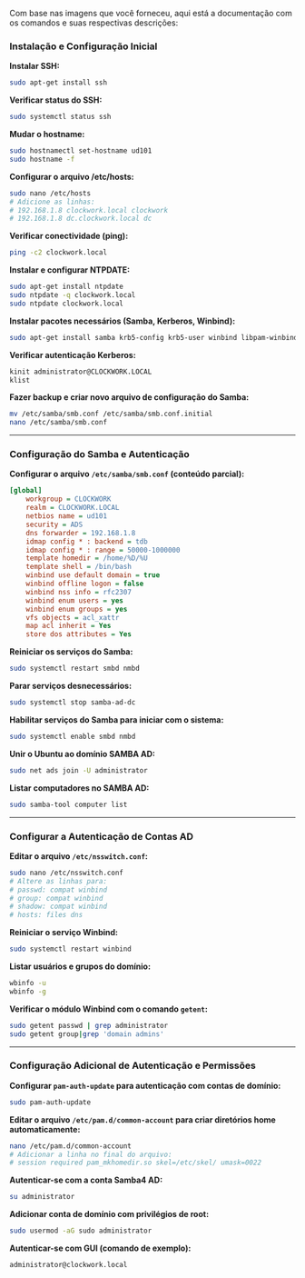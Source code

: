 Com base nas imagens que você forneceu, aqui está a documentação com os comandos e suas respectivas descrições:

### Instalação e Configuração Inicial

**Instalar SSH:**

```bash
sudo apt-get install ssh
```

**Verificar status do SSH:**

```bash
sudo systemctl status ssh
```

**Mudar o hostname:**

```bash
sudo hostnamectl set-hostname ud101
sudo hostname -f
```

**Configurar o arquivo /etc/hosts:**

```bash
sudo nano /etc/hosts
# Adicione as linhas:
# 192.168.1.8 clockwork.local clockwork
# 192.168.1.8 dc.clockwork.local dc
```

**Verificar conectividade (ping):**

```bash
ping -c2 clockwork.local
```

**Instalar e configurar NTPDATE:**

```bash
sudo apt-get install ntpdate
sudo ntpdate -q clockwork.local
sudo ntpdate clockwork.local
```

**Instalar pacotes necessários (Samba, Kerberos, Winbind):**

```bash
sudo apt-get install samba krb5-config krb5-user winbind libpam-winbind libnss-winbind libpam-krb5
```

**Verificar autenticação Kerberos:**

```bash
kinit administrator@CLOCKWORK.LOCAL
klist
```

**Fazer backup e criar novo arquivo de configuração do Samba:**

```bash
mv /etc/samba/smb.conf /etc/samba/smb.conf.initial
nano /etc/samba/smb.conf
```

-----

### Configuração do Samba e Autenticação

**Configurar o arquivo `/etc/samba/smb.conf` (conteúdo parcial):**

```ini
[global]
    workgroup = CLOCKWORK
    realm = CLOCKWORK.LOCAL
    netbios name = ud101
    security = ADS
    dns forwarder = 192.168.1.8
    idmap config * : backend = tdb
    idmap config * : range = 50000-1000000
    template homedir = /home/%D/%U
    template shell = /bin/bash
    winbind use default domain = true
    winbind offline logon = false
    winbind nss info = rfc2307
    winbind enum users = yes
    winbind enum groups = yes
    vfs objects = acl_xattr
    map acl inherit = Yes
    store dos attributes = Yes
```

**Reiniciar os serviços do Samba:**

```bash
sudo systemctl restart smbd nmbd
```

**Parar serviços desnecessários:**

```bash
sudo systemctl stop samba-ad-dc
```

**Habilitar serviços do Samba para iniciar com o sistema:**

```bash
sudo systemctl enable smbd nmbd
```

**Unir o Ubuntu ao domínio SAMBA AD:**

```bash
sudo net ads join -U administrator
```

**Listar computadores no SAMBA AD:**

```bash
sudo samba-tool computer list
```

-----

### Configurar a Autenticação de Contas AD

**Editar o arquivo `/etc/nsswitch.conf`:**

```bash
sudo nano /etc/nsswitch.conf
# Altere as linhas para:
# passwd: compat winbind
# group: compat winbind
# shadow: compat winbind
# hosts: files dns
```

**Reiniciar o serviço Winbind:**

```bash
sudo systemctl restart winbind
```

**Listar usuários e grupos do domínio:**

```bash
wbinfo -u
wbinfo -g
```

**Verificar o módulo Winbind com o comando `getent`:**

```bash
sudo getent passwd | grep administrator
sudo getent group|grep 'domain admins'
```

-----

### Configuração Adicional de Autenticação e Permissões

**Configurar `pam-auth-update` para autenticação com contas de domínio:**

```bash
sudo pam-auth-update
```

**Editar o arquivo `/etc/pam.d/common-account` para criar diretórios home automaticamente:**

```bash
nano /etc/pam.d/common-account
# Adicionar a linha no final do arquivo:
# session required pam_mkhomedir.so skel=/etc/skel/ umask=0022
```

**Autenticar-se com a conta Samba4 AD:**

```bash
su administrator
```

**Adicionar conta de domínio com privilégios de root:**

```bash
sudo usermod -aG sudo administrator
```

**Autenticar-se com GUI (comando de exemplo):**

```bash
administrator@clockwork.local
```
